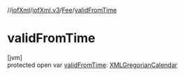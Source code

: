 //[iofXml](../../../index.md)/[iofXml.v3](../index.md)/[Fee](index.md)/[validFromTime](valid-from-time.md)

# validFromTime

[jvm]\
protected open var [validFromTime](valid-from-time.md): [XMLGregorianCalendar](https://docs.oracle.com/javase/8/docs/api/javax/xml/datatype/XMLGregorianCalendar.html)
